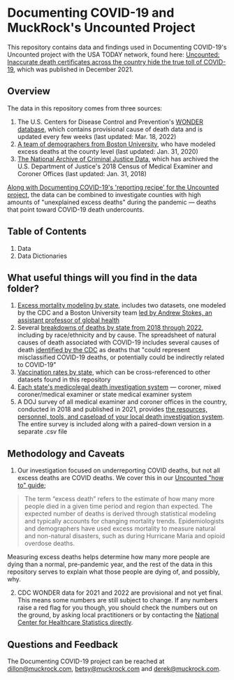 # Documenting COVID-19 and MuckRock's Uncounted Project
This repository contains data and findings used in Documenting COVID-19's Uncounted project with the USA TODAY network, found here: [Uncounted: Inaccurate death certificates across the country hide the true toll of COVID-19](https://www.usatoday.com/in-depth/news/nation/2021/12/22/covid-deaths-obscured-inaccurate-death-certificates/8899157002/), which was published in December 2021.

## Overview
The data in this repository comes from three sources:
1. The U.S. Centers for Disease Control and Prevention's [WONDER database](https://wonder.cdc.gov/), which contains provisional cause of death data and is updated every few weeks (last updated: Mar. 18, 2022)
3. [A team of demographers from Boston University](https://github.com/Mortality-Surv-and-Reporting-Proj/county-level-estimates-of-excess-mortality), who have modeled excess deaths at the county level (last updated: Jan. 31, 2020)
4. [The National Archive of Criminal Justice Data](https://www.icpsr.umich.edu/web/NACJD/studies/38251), which has archived the U.S. Department of Justice's 2018 Census of Medical Examiner and Coroner Offices (last updated: Jan. 31, 2018)

[Along with Documenting COVID-19's 'reporting recipe' for the Uncounted project,](https://www.muckrock.com/news/archives/2022/jan/06/how-to-use-uncounted-cdc-data/) the data can be combined to investigate counties with high amounts of "unexplained excess deaths" during the pandemic — deaths that point toward COVID-19 death undercounts.


## Table of Contents
1. Data
2. Data Dictionaries

## What useful things will you find in the data folder?
1. [Excess mortality modeling by state](data/excess_mortality_modeling), includes two datasets, one modeled by the CDC and a Boston University team [led by Andrew Stokes, an assistant professor of global health](https://www.bu.edu/articles/2022/underreporting-covid-19-deaths/?utm_campaign=social_experts&utm_source=twitter&utm_medium=photo&utm_content=research_publichealth)
2. Several [breakdowns of deaths by state from 2018 through 2022](data/race_ethnicity_and_cause_breakdowns), including by race/ethnicity and by cause. The spreadsheet of natural causes of death associated with COVID-19 includes several causes of death [identified by the CDC](https://www.cdc.gov/nchs/nvss/vsrr/covid19/excess_deaths.htm) as deaths that "could represent misclassified COVID-19 deaths, or potentially could be indirectly related to COVID-19"
3. [Vaccination rates by state](data/vaccinations), which can be cross-referenced to other datasets found in this repository
4. [Each state's medicolegal death investigation system](data/coroner_and_medical_examiner_survey) — coroner, mixed coroner/medical examiner or state medical examiner system
5. A DOJ survey of all medical examiner and coroner offices in the country, conducted in 2018 and published in 2021, provides [the resources, personnel, tools, and caseload of your local death investigation system](data/coroner_and_medical_examiner_survey). The entire survey is included along with a paired-down version in a separate .csv file

## Methodology and Caveats
1. Our investigation focused on underreporting COVID deaths, but not all excess deaths are COVID deaths. We cover this in our [Uncounted "how to" guide](https://www.muckrock.com/news/archives/2022/jan/06/how-to-use-uncounted-cdc-data/);
>The term “excess death” refers to the estimate of how many more people died in a given time period and region than expected. The expected number of deaths is derived through statistical modeling and typically accounts for changing mortality trends. Epidemiologists and demographers have used excess mortality to measure natural and non-natural disasters, such as during Hurricane Maria and opioid overdose deaths.

Measuring excess deaths helps determine how many more people are dying than a normal, pre-pandemic year, and the rest of the data in this repository serves to explain what those people are dying of, and possibly, why.

2. CDC WONDER data for 2021 and 2022 are provisional and not yet final. This means some numbers are still subject to change. If any numbers raise a red flag for you though, you should check the numbers out on the ground, by asking local practitioners or by contacting the [National Center for Healthcare Statistics directly](https://www.cdc.gov/nchs/index.htm).

## Questions and Feedback
The Documenting COVID-19 project can be reached at dillon@muckrock.com, betsy@muckrock.com and derek@muckrock.com.
